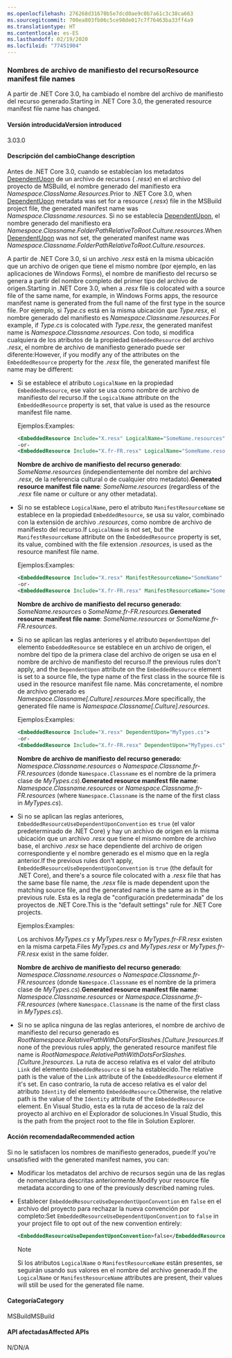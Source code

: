 ```yaml
---
ms.openlocfilehash: 276268d31670b5e7dcd0ae9c0b7a61c3c38ca663
ms.sourcegitcommit: 700ea803fb06c5ce98de017c7f76463ba33ff4a9
ms.translationtype: HT
ms.contentlocale: es-ES
ms.lasthandoff: 02/19/2020
ms.locfileid: "77451904"
---
```

### <a name="resource-manifest-file-names"></a><span data-ttu-id="2b116-101">Nombres de archivo de manifiesto del recurso</span><span class="sxs-lookup"><span data-stu-id="2b116-101">Resource manifest file names</span></span>

<span data-ttu-id="2b116-102">A partir de .NET Core 3.0, ha cambiado el nombre del archivo de manifiesto del recurso generado.</span><span class="sxs-lookup"><span data-stu-id="2b116-102">Starting in .NET Core 3.0, the generated resource manifest file name has changed.</span></span>

#### <a name="version-introduced"></a><span data-ttu-id="2b116-103">Versión introducida</span><span class="sxs-lookup"><span data-stu-id="2b116-103">Version introduced</span></span>

<span data-ttu-id="2b116-104">3.0</span><span class="sxs-lookup"><span data-stu-id="2b116-104">3.0</span></span>

#### <a name="change-description"></a><span data-ttu-id="2b116-105">Descripción del cambio</span><span class="sxs-lookup"><span data-stu-id="2b116-105">Change description</span></span>

<span data-ttu-id="2b116-106">Antes de .NET Core 3.0, cuando se establecían los metadatos [DependentUpon](/visualstudio/msbuild/common-msbuild-project-items#compile) de un archivo de recursos ( *.resx*) en el archivo del proyecto de MSBuild, el nombre generado del manifiesto era *Namespace.ClassName.Resources*.</span><span class="sxs-lookup"><span data-stu-id="2b116-106">Prior to .NET Core 3.0, when [DependentUpon](/visualstudio/msbuild/common-msbuild-project-items#compile) metadata was set for a resource (*.resx*) file in the MSBuild project file, the generated manifest name was *Namespace.Classname.resources*.</span></span> <span data-ttu-id="2b116-107">Si no se establecía [DependentUpon](/visualstudio/msbuild/common-msbuild-project-items#compile), el nombre generado del manifiesto era *Namespace.Classname.FolderPathRelativeToRoot.Culture.resources*.</span><span class="sxs-lookup"><span data-stu-id="2b116-107">When [DependentUpon](/visualstudio/msbuild/common-msbuild-project-items#compile) was not set, the generated manifest name was *Namespace.Classname.FolderPathRelativeToRoot.Culture.resources*.</span></span>

<span data-ttu-id="2b116-108">A partir de .NET Core 3.0, si un archivo *.resx* está en la misma ubicación que un archivo de origen que tiene el mismo nombre (por ejemplo, en las aplicaciones de Windows Forms), el nombre de manifiesto del recurso se genera a partir del nombre completo del primer tipo del archivo de origen.</span><span class="sxs-lookup"><span data-stu-id="2b116-108">Starting in .NET Core 3.0, when a *.resx* file is colocated with a source file of the same name, for example, in Windows Forms apps, the resource manifest name is generated from the full name of the first type in the source file.</span></span> <span data-ttu-id="2b116-109">Por ejemplo, si *Type.cs* está en la misma ubicación que *Type.resx*, el nombre generado del manifiesto es *Namespace.Classname.resources*.</span><span class="sxs-lookup"><span data-stu-id="2b116-109">For example, if *Type.cs* is colocated with *Type.resx*, the generated manifest name is *Namespace.Classname.resources*.</span></span> <span data-ttu-id="2b116-110">Con todo, si modifica cualquiera de los atributos de la propiedad `EmbeddedResource` del archivo *.resx*, el nombre de archivo de manifiesto generado puede ser diferente:</span><span class="sxs-lookup"><span data-stu-id="2b116-110">However, if you modify any of the attributes on the `EmbeddedResource` property for the *.resx* file, the generated manifest file name may be different:</span></span>

- <span data-ttu-id="2b116-111">Si se establece el atributo `LogicalName` en la propiedad `EmbeddedResource`, ese valor se usa como nombre de archivo de manifiesto del recurso.</span><span class="sxs-lookup"><span data-stu-id="2b116-111">If the `LogicalName` attribute on the `EmbeddedResource` property is set, that value is used as the resource manifest file name.</span></span>

  <span data-ttu-id="2b116-112">Ejemplos:</span><span class="sxs-lookup"><span data-stu-id="2b116-112">Examples:</span></span>

  ```xml
  <EmbeddedResource Include="X.resx" LogicalName="SomeName.resources" />
  -or-
  <EmbeddedResource Include="X.fr-FR.resx" LogicalName="SomeName.resources" />
  ```

  <span data-ttu-id="2b116-113">**Nombre de archivo de manifiesto del recurso generado**: *SomeName.resources* (independientemente del nombre del archivo *.resx*, de la referencia cultural o de cualquier otro metadato).</span><span class="sxs-lookup"><span data-stu-id="2b116-113">**Generated resource manifest file name**: *SomeName.resources* (regardless of the *.resx* file name or culture or any other metadata).</span></span>

- <span data-ttu-id="2b116-114">Si no se establece `LogicalName`, pero el atributo `ManifestResourceName` se establece en la propiedad `EmbeddedResource`, se usa su valor, combinado con la extensión de archivo *.resources*, como nombre de archivo de manifiesto del recurso.</span><span class="sxs-lookup"><span data-stu-id="2b116-114">If `LogicalName` is not set, but the `ManifestResourceName` attribute on the `EmbeddedResource` property is set, its value, combined with the file extension *.resources*, is used as the resource manifest file name.</span></span>

  <span data-ttu-id="2b116-115">Ejemplos:</span><span class="sxs-lookup"><span data-stu-id="2b116-115">Examples:</span></span>

  ```xml
  <EmbeddedResource Include="X.resx" ManifestResourceName="SomeName" />
  -or-
  <EmbeddedResource Include="X.fr-FR.resx" ManifestResourceName="SomeName.fr-FR" />
  ```

  <span data-ttu-id="2b116-116">**Nombre de archivo de manifiesto del recurso generado**: *SomeName.resources* o *SomeName.fr-FR.resources*.</span><span class="sxs-lookup"><span data-stu-id="2b116-116">**Generated resource manifest file name**: *SomeName.resources* or *SomeName.fr-FR.resources*.</span></span>

- <span data-ttu-id="2b116-117">Si no se aplican las reglas anteriores y el atributo `DependentUpon` del elemento `EmbeddedResource` se establece en un archivo de origen, el nombre del tipo de la primera clase del archivo de origen se usa en el nombre de archivo de manifiesto del recurso.</span><span class="sxs-lookup"><span data-stu-id="2b116-117">If the previous rules don't apply, and the `DependentUpon` attribute on the `EmbeddedResource` element is set to a source file, the type name of the first class in the source file is used in the resource manifest file name.</span></span> <span data-ttu-id="2b116-118">Más concretamente, el nombre de archivo generado es *Namespace.Classname\[.Culture].resources*.</span><span class="sxs-lookup"><span data-stu-id="2b116-118">More specifically, the generated file name is *Namespace.Classname\[.Culture].resources*.</span></span>

  <span data-ttu-id="2b116-119">Ejemplos:</span><span class="sxs-lookup"><span data-stu-id="2b116-119">Examples:</span></span>

  ```xml
  <EmbeddedResource Include="X.resx" DependentUpon="MyTypes.cs">
  -or-
  <EmbeddedResource Include="X.fr-FR.resx" DependentUpon="MyTypes.cs">
  ```

  <span data-ttu-id="2b116-120">**Nombre de archivo de manifiesto del recurso generado**: *Namespace.Classname.resources* o *Namespace.Classname.fr-FR.resources* (donde `Namespace.Classname` es el nombre de la primera clase de *MyTypes.cs*).</span><span class="sxs-lookup"><span data-stu-id="2b116-120">**Generated resource manifest file name**: *Namespace.Classname.resources* or *Namespace.Classname.fr-FR.resources* (where `Namespace.Classname` is the name of the first class in *MyTypes.cs*).</span></span>

- <span data-ttu-id="2b116-121">Si no se aplican las reglas anteriores, `EmbeddedResourceUseDependentUponConvention` es `true` (el valor predeterminado de .NET Core) y hay un archivo de origen en la misma ubicación que un archivo *.resx* que tiene el mismo nombre de archivo base, el archivo *.resx* se hace dependiente del archivo de origen correspondiente y el nombre generado es el mismo que en la regla anterior.</span><span class="sxs-lookup"><span data-stu-id="2b116-121">If the previous rules don't apply, `EmbeddedResourceUseDependentUponConvention` is `true` (the default for .NET Core), and there's a source file colocated with a *.resx* file that has the same base file name, the *.resx* file is made dependent upon the matching source file, and the generated name is the same as in the previous rule.</span></span> <span data-ttu-id="2b116-122">Esta es la regla de "configuración predeterminada" de los proyectos de .NET Core.</span><span class="sxs-lookup"><span data-stu-id="2b116-122">This is the "default settings" rule for .NET Core projects.</span></span>
  
  <span data-ttu-id="2b116-123">Ejemplos:</span><span class="sxs-lookup"><span data-stu-id="2b116-123">Examples:</span></span>
  
  <span data-ttu-id="2b116-124">Los archivos *MyTypes.cs* y *MyTypes.resx* o *MyTypes.fr-FR.resx* existen en la misma carpeta.</span><span class="sxs-lookup"><span data-stu-id="2b116-124">Files *MyTypes.cs* and *MyTypes.resx* or *MyTypes.fr-FR.resx* exist in the same folder.</span></span>
  
  <span data-ttu-id="2b116-125">**Nombre de archivo de manifiesto del recurso generado**: *Namespace.Classname.resources* o *Namespace.Classname.fr-FR.resources* (donde `Namespace.Classname` es el nombre de la primera clase de *MyTypes.cs*).</span><span class="sxs-lookup"><span data-stu-id="2b116-125">**Generated resource manifest file name**: *Namespace.Classname.resources* or *Namespace.Classname.fr-FR.resources* (where `Namespace.Classname` is the name of the first class in *MyTypes.cs*).</span></span>
    
- <span data-ttu-id="2b116-126">Si no se aplica ninguna de las reglas anteriores, el nombre de archivo de manifiesto del recurso generado es *RootNamespace.RelativePathWithDotsForSlashes.\[Culture.]resources*.</span><span class="sxs-lookup"><span data-stu-id="2b116-126">If none of the previous rules apply, the generated resource manifest file name is *RootNamespace.RelativePathWithDotsForSlashes.\[Culture.]resources*.</span></span> <span data-ttu-id="2b116-127">La ruta de acceso relativa es el valor del atributo `Link` del elemento `EmbeddedResource` si se ha establecido.</span><span class="sxs-lookup"><span data-stu-id="2b116-127">The relative path is the value of the `Link` attribute of the `EmbeddedResource` element if it's set.</span></span> <span data-ttu-id="2b116-128">En caso contrario, la ruta de acceso relativa es el valor del atributo `Identity` del elemento `EmbeddedResource`.</span><span class="sxs-lookup"><span data-stu-id="2b116-128">Otherwise, the relative path is the value of the `Identity` attribute of the `EmbeddedResource` element.</span></span> <span data-ttu-id="2b116-129">En Visual Studio, esta es la ruta de acceso de la raíz del proyecto al archivo en el Explorador de soluciones.</span><span class="sxs-lookup"><span data-stu-id="2b116-129">In Visual Studio, this is the path from the project root to the file in Solution Explorer.</span></span>

#### <a name="recommended-action"></a><span data-ttu-id="2b116-130">Acción recomendada</span><span class="sxs-lookup"><span data-stu-id="2b116-130">Recommended action</span></span>

<span data-ttu-id="2b116-131">Si no le satisfacen los nombres de manifiesto generados, puede:</span><span class="sxs-lookup"><span data-stu-id="2b116-131">If you're unsatisfied with the generated manifest names, you can:</span></span>

- <span data-ttu-id="2b116-132">Modificar los metadatos del archivo de recursos según una de las reglas de nomenclatura descritas anteriormente.</span><span class="sxs-lookup"><span data-stu-id="2b116-132">Modify your resource file metadata according to one of the previously described naming rules.</span></span>

- <span data-ttu-id="2b116-133">Establecer `EmbeddedResourceUseDependentUponConvention` en `false` en el archivo del proyecto para rechazar la nueva convención por completo:</span><span class="sxs-lookup"><span data-stu-id="2b116-133">Set `EmbeddedResourceUseDependentUponConvention` to `false` in your project file to opt out of the new convention entirely:</span></span>

   ```xml
   <EmbeddedResourceUseDependentUponConvention>false</EmbeddedResourceUseDependentUponConvention>
   ```

   > [!NOTE]
   > <span data-ttu-id="2b116-134">Si los atributos `LogicalName` o `ManifestResourceName` están presentes, se seguirán usando sus valores en el nombre del archivo generado.</span><span class="sxs-lookup"><span data-stu-id="2b116-134">If the `LogicalName` or `ManifestResourceName` attributes are present, their values will still be used for the generated file name.</span></span>

#### <a name="category"></a><span data-ttu-id="2b116-135">Categoría</span><span class="sxs-lookup"><span data-stu-id="2b116-135">Category</span></span>

<span data-ttu-id="2b116-136">MSBuild</span><span class="sxs-lookup"><span data-stu-id="2b116-136">MSBuild</span></span>

#### <a name="affected-apis"></a><span data-ttu-id="2b116-137">API afectadas</span><span class="sxs-lookup"><span data-stu-id="2b116-137">Affected APIs</span></span>

<span data-ttu-id="2b116-138">N/D</span><span class="sxs-lookup"><span data-stu-id="2b116-138">N/A</span></span>
